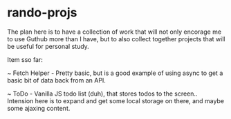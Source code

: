 # rando-projs

The plan here is to have a collection of work that will not only encorage me to use Guthub more than I have, but to also collect together projects that will be useful for personal study.

Item sso far:

~ Fetch Helper - Pretty basic, but is a good example of using async to get a basic bit of data back from an API.

~ ToDo - Vanilla JS todo list (duh), that stores todos to the screen.. Intension here is to expand and get some local storage on there, and maybe some ajaxing content.
